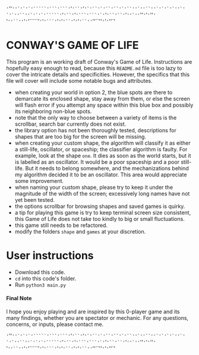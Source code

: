 `'`''``''`'`'`'`````'```'```'``'```'``'```'```'`'``'`'``'``'`'``''`''``''`'`'`'`''`'
`'`''``''`'`'`'`````'```'```'``'```'``'```'```'`'``'`'``'``'`'``''`''``''`'`'`'`''`'
`'`''``''`'`'`'`````'```'```'``'```'``'```'```'`'``'`'``'``'`'``''`''``''`'`'`'`''`'
# CONWAY'S GAME OF LIFE 

This program is an working draft of Conway's Game of Life. Instructions are
hopefully easy enough to read, because this `README.md` file is too lazy to cover
the intricate details and specificities. However, the specifics that this file will
cover will include some notable bugs and attributes. 

* when creating your world in option 2, the blue spots are there to demarcate its 
  enclosed shape, stay away from them, or else the screen will flash error if you 
  attempt any space within this blue box and possibly its neighboring non-blue 
  spots.  
* note that the only way to choose between a variety of items is the scrollbar, 
  search bar currently does not exist. 
* the library option has not been thoroughly tested, descriptions for shapes 
  that are too big for the screen will be missing.  
* when creating your custom shape, the algorithm will classify it as either a 
  still-life, oscillator, or spaceship; the classifier algorithm is faulty. 
  For example, look at the shape `one`. It dies as soon as the world starts, but 
  it is labelled as an oscillator. It would be a poor spaceship and a poor 
  still-life. But it needs to belong somewhere, and the mechanizations behind my
  algorithm decided it to be an oscillator. This area would appreciate some
  improvement. 
* when naming your custom shape, please try to keep it under the magnitude of the
  width of the screen; excessively long names have not yet been tested. 
* the options scrollbar for browsing shapes and saved games is quirky. 
* a tip for playing this game is try to keep terminal screen size consistent, 
  this Game of Life does not take too kindly to big or small fluctuations.
* this game still needs to be refactored. 
* modify the folders `shape` and `games` at your discretion. 

# User instructions 
* Download this code. 
* `cd` into this code's folder. 
* Run `python3 main.py` 

#### Final Note 
I hope you enjoy playing and are inspired by this 0-player game and its many
findings, whether you are spectator or mechanic. For any questions, concerns, 
or inputs, please contact me. 

`'`''``''`'`'`'`````'```'```'``'```'``'```'```'`'``'`'``'``'`'``''`''``''`'`'`'`''`'
`'`''``''`'`'`'`````'```'```'``'```'``'```'```'`'``'`'``'``'`'``''`''``''`'`'`'`''`'
`'`''``''`'`'`'`````'```'```'``'```'``'```'```'`'``'`'``'``'`'``''`''``''`'`'`'`''`'

